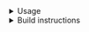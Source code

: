 <details>
<summary>Usage</summary>

``` shell
docker run -ti -v /rti-01/ngaddis:/rti-01/ngaddis -e wf_arguments=/rti-01/ngaddis/data/temp/ancestry_weiss/ancestry_pipeline_args.json --rm biocloud_docker_tools/ancestry_pipeline:v1.0
```
</details>


<details>
<summary>Build instructions</summary>

``` shell
cd biocloud_docker_tools/ancestry_pipeline/v1.0

# Create Dockerfile from template
perl make_dockerfile.pl

# Local build
docker build . -t ancestry_pipeline/ancestry_pipeline:v1.0

```
</details>
